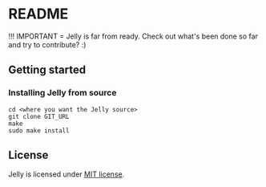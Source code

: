 README
======

!!! IMPORTANT = Jelly is far from ready. Check out what's been done so far and try to contribute? :)

Getting started
---------------

### Installing Jelly from source

    cd <where you want the Jelly source>
    git clone GIT_URL
    make
    sudo make install

License
-------

Jelly is licensed under [MIT license](./LICENSE.md).
